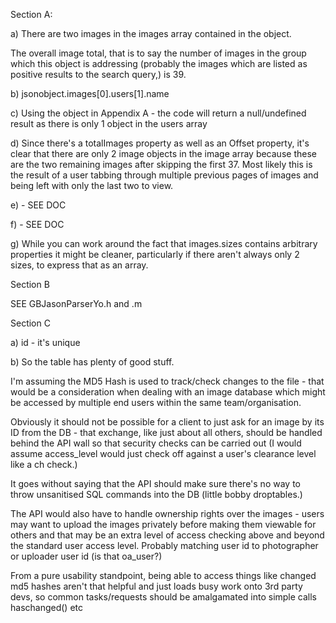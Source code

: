 Section A:

a) There are two images in the images array contained in the object. 

The overall image total, that is to say the number of images in the group which this object is addressing (probably the images which are listed as positive results to the search query,) is 39.  

b) jsonobject.images[0].users[1].name

c) Using the object in Appendix A - the code will return a null/undefined result as there is only 1 object in the users array

d) Since there's a totalImages property as well as an Offset property, it's clear that there are only 2 image objects in the image array because these are the two remaining images after skipping the first 37. Most likely this is the result of a user tabbing through multiple previous pages of images and being left with only the last two to view.

e)   - SEE DOC

f)    - SEE DOC

g) While you can work around the fact that images.sizes contains arbitrary properties it might be cleaner, particularly if there aren't always only 2 sizes, to express that as an array. 
 

Section B 

SEE GBJasonParserYo.h and .m


Section C

a)   id - it's unique

b) So the table has plenty of good stuff.

I'm assuming the MD5 Hash is used to track/check changes to the file - that would be a consideration when dealing with an image database which might be accessed by multiple end users within the same team/organisation. 

Obviously it should not be possible for a client to just ask for an image by its ID from the DB - that exchange, like just about all others, should be handled behind the API wall so that security checks can be carried out (I would assume access_level  would just check off against a user's clearance level like a ch check.)

It goes without saying that the API should make sure there's no way to throw unsanitised SQL commands into the DB (little bobby droptables.)

The API would also have to handle ownership rights over the images - users may want to upload the images privately before making them viewable for others and that may be an extra level of access checking above and beyond the standard user access level. Probably matching user id to photographer or uploader user id (is that oa_user?)

From a pure usability standpoint, being able to access things like changed md5 hashes aren't that helpful and just loads busy work onto 3rd party devs, so common tasks/requests should be amalgamated into simple calls haschanged() etc

















